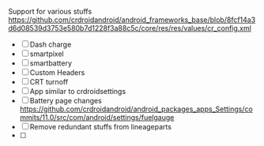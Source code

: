 Support for various stuffs 
https://github.com/crdroidandroid/android_frameworks_base/blob/8fcf14a3d6d08539d3753e580b7d1228f3a88c5c/core/res/res/values/cr_config.xml

- [ ] Dash charge
- [ ] smartpixel
- [ ] smartbattery
- [ ] Custom Headers
- [ ] CRT turnoff
- [ ] App similar to crdroidsettings
- [ ] Battery page changes https://github.com/crdroidandroid/android_packages_apps_Settings/commits/11.0/src/com/android/settings/fuelgauge
- [ ] Remove redundant stuffs from lineageparts
- [ ] 
